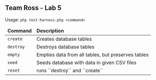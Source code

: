 Team Ross - Lab 5
-----------------

Usage: ``php test-harness.php <command>``

<table>
  <thead>
    <tr>
      <td><strong>Command</strong></td>
      <td><strong>Description</strong></td>
    </tr>
  </thead>
  <tbody>
   <tr>
     <td><code>create</code></td>
     <td>Creates database tables</td>
   </tr>
   <tr>
     <td><code>destroy</code></td>
     <td>Destroys database tables</td>
   </tr>
   <tr>
     <td><code>empty</code></td>
     <td>Empties data from all tables, but preserves tables</td>
   </tr>
   <tr>
     <td><code>seed</code></td>
     <td>Seeds database with data in given CSV files</td>
   </tr>
   <tr>
     <td><code>reset</code></td>
     <td>runs ``destroy`` and ``create``</td>
   </tr>
  </tbody>
</table>
